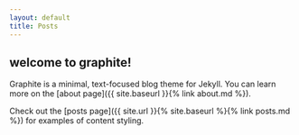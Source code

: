 ```yaml
---
layout: default
title: Posts
---
```


## welcome to graphite!

Graphite is a minimal, text-focused blog theme for Jekyll. You can learn more on the [about page]({{ site.baseurl }}{% link about.md %}).

Check out the [posts page]({{ site.url }}{% site.baseurl %}{% link posts.md %}) for examples of content styling.
